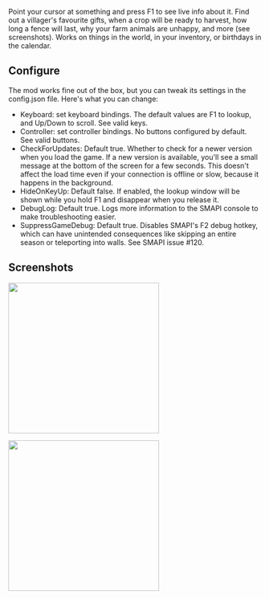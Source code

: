 Point your cursor at something and press F1 to see live info about it. Find out a villager's favourite gifts, when a crop will be ready to harvest, how long a fence will last, why your farm animals are unhappy, and more (see screenshots). Works on things in the world, in your inventory, or birthdays in the calendar.

## Configure

The mod works fine out of the box, but you can tweak its settings in the config.json file. Here's what you can change:

* Keyboard: set keyboard bindings. The default values are F1 to lookup, and Up/Down to scroll. See valid keys.
* Controller: set controller bindings. No buttons configured by default. See valid buttons.
* CheckForUpdates: Default true. Whether to check for a newer version when you load the game. If a new version is available, you'll see a small message at the bottom of the screen for a few seconds. This doesn't affect the load time even if your connection is offline or slow, because it happens in the background.
* HideOnKeyUp: Default false. If enabled, the lookup window will be shown while you hold F1 and disappear when you release it.
* DebugLog: Default true. Logs more information to the SMAPI console to make troubleshooting easier.
* SuppressGameDebug: Default true. Disables SMAPI's F2 debug hotkey, which can have unintended consequences like skipping an entire season or teleporting into walls. See SMAPI issue #120.

## Screenshots

<a href="lookup-anything://screenshots/animated.gif"><img src="lookup-anything://screenshots/animated.gif" width="300"></a>

<a href="lookup-anything://screenshots/villager.png"><img src="lookup-anything://screenshots/villager.png" width="300"></a>
